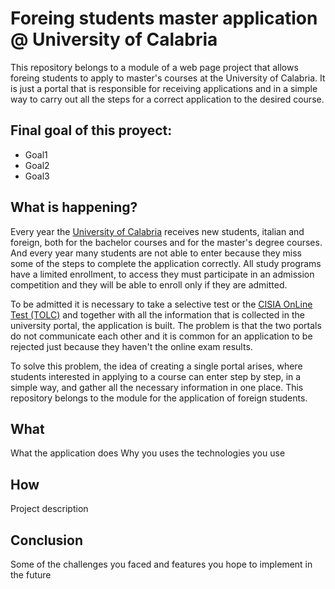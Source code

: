 # Foreing students master application @ University of Calabria
This repository belongs to a module of a web page project that allows foreing students to apply to master's courses at the University of Calabria. It is just a portal that is responsible for receiving applications and in a simple way to carry out all the steps for a correct application to the desired course.

## Final goal of this proyect:
  * Goal1
  * Goal2
  * Goal3

## What is happening?
Every year the [University of Calabria](https://www.unical.it/) receives new students, italian and foreign, both for the bachelor courses and for the master's degree courses. And every year many students are not able to enter because they miss some of the steps to complete the application correctly. All study programs have a limited enrollment, to access they must participate in an admission competition and they will be able to enroll only if they are admitted. 

To be admitted it is necessary to take a selective test or the [CISIA OnLine Test (TOLC)](https://www.cisiaonline.it/area-tematica-tolc-cisia/home-tolc-generale/) and together with all the information that is collected in the university portal, the application is built. The problem is that the two portals do not communicate each other and it is common for an application to be rejected just because they haven't the online exam results. 

To solve this problem, the idea of creating a single portal arises, where students interested in applying to a course can enter step by step, in a simple way, and gather all the necessary information in one place. This repository belongs to the module for the application of foreign students.

## What
What the application does
Why you uses the technologies you use

## How
Project description

## Conclusion
Some of the challenges you faced and features you hope to implement in the future
